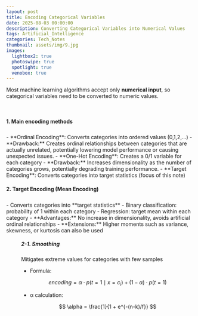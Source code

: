 ```yaml
---
layout: post
title: Encoding Categorical Variables
date: 2025-08-03 00:00:00
description: Converting Categorical Variables into Numerical Values
tags: Artificial_Intelligence
categories: Tech_Notes
thumbnail: assets/img/9.jpg
images:
  lightbox2: true
  photoswipe: true
  spotlight: true
  venobox: true
---
```


Most machine learning algorithms accept only **numerical input**, so categorical variables need to be converted to numeric values.

<br>

#### 1. Main encoding methods

<br style="line-height:0.5;"> 
- **Ordinal Encoding**: Converts categories into ordered values (0,1,2,…)
  - **Drawback:** Creates ordinal relationships between categories that are actually unrelated, potentially lowering model performance or causing unexpected issues.
- **One-Hot Encoding**: Creates a 0/1 variable for each category
  - **Drawback:** Increases dimensionality as the number of categories grows, potentially degrading training performance.
- **Target Encoding**: Converts categories into target statistics (focus of this note)

<br>

#### 2. Target Encoding (Mean Encoding)

<br style="line-height:0.5;"> 
- Converts categories into **target statistics**
  - Binary classification: probability of 1 within each category
  - Regression: target mean within each category
- **Advantages:** No increase in dimensionality, avoids artificial ordinal relationships
- **Extensions:** Higher moments such as variance, skewness, or kurtosis can also be used

<br style="line-height:0.5;"> 

<div style="margin-left: 40px;">

<h5>2-1. Smoothing</h5>
<p>Mitigates extreme values for categories with few samples</p>

<ul>
<li>Formula:</li>
</ul>

$$
encoding = \alpha \cdot p(t=1 \mid x=c_i) + (1-\alpha) \cdot p(t=1)
$$

<ul>
<li>α calculation:</li>
</ul>

$$
\alpha = \frac{1}{1 + e^{-(n-k)/f}}
$$

</div>
